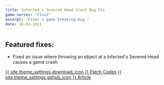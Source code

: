 ```yaml
---
title: Infected's Severed Head Crash Bug Fix
game-series: "tlou1"
excerpt: "Fixes a game breaking bug."
date: 16-02-2021
---
```


## Featured fixes:
* Fixed an issue where throwing an object at a Infected's Severed Head causes a game crash.

<a href="https://github.com/illusion0001/illusion0001.github.io/blob/main/_patches/tlou1.md#infecteds-severed-head-crash-bug-fix" class="button" role="button">{{ site.theme_settings.download_icon }} Patch Codes</a>
<a href="https://illusion0001.github.io/patches/2021/02/15/t1-head-crash-bug-fix/" class="button forums" role="button">{{ site.theme_settings.github_icon }} Article</a>
